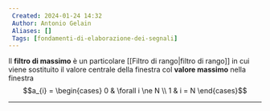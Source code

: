 ```yaml
---
 Created: 2024-01-24 14:32
 Author: Antonio Gelain
 Aliases: []
 Tags: [fondamenti-di-elaborazione-dei-segnali]
---
```


Il **filtro di massimo** è un particolare [[Filtro di rango|filtro di rango]] in cui viene sostituito il valore centrale della finestra col **valore massimo** nella finestra
$$a_{i} = \begin{cases}
0 & \forall i \ne N \\
1 & i = N
\end{cases}$$

---

